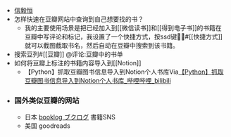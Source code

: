 - [信毅恒](https://www.douban.com/people/183452265/?_i=0227351chJlReg)
- 怎样快速在豆瓣网站中查询到自己想要找的书？
    - 我的主要使用场景是把已经加入到[[微信读书]]和[[得到电子书]]的书籍在豆瓣中写评论和标记，我设置了一个快捷方式，按ssd键#[[快捷方式]] 就可以截图截取书名，然后自动在豆瓣中搜索到该书籍。
- 搜索豆列#[[豆瓣]]  @评论:豆瓣中的书单
- 如何将豆瓣上标注的书籍内容导入到[[Notion]]
    - 【Python】抓取豆瓣图书信息导入到Notion个人书库Via[【Python】抓取豆瓣图书信息导入到Notion个人书库_哔哩哔哩_bilibili](https://www.bilibili.com/video/BV1Ui4y1Z79R/?vd_source=3d8ccab137cc879b5f9cbc14d68843ab)
- ### 国外类似豆瓣的网站
    - 日本 [booklog ブクログ](https://booklog.jp/release) 書籍SNS
    - 美国  goodreads
